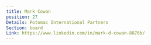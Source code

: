 ```yaml
---
title: Mark Cowan
position: 27
Details: Potomac International Partners
Section: board
Link: https://www.linkedin.com/in/mark-d-cowan-8876b/
---
```


